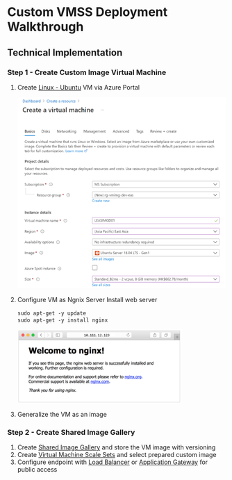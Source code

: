 # Custom VMSS Deployment Walkthrough

## Technical Implementation

### Step 1 - Create Custom Image Virtual Machine

1. Create [Linux - Ubuntu](https://docs.microsoft.com/en-us/azure/virtual-machines/linux/quick-create-portal) VM via Azure Portal

   ![create-linux-vm](./media/create-linux-vm.png)

1. Configure VM as Ngnix Server
   Install web server
   ```
   sudo apt-get -y update
   sudo apt-get -y install nginx
   ```
   ![configure-ngnix-svr](./media/configure-ngnix-svr.png)
1. Generalize the VM as an image

### Step 2 - Create Shared Image Gallery

1. Create [Shared Image Gallery](https://docs.microsoft.com/en-us/azure/virtual-machines/windows/shared-images-portal) and store the VM image with versioning
1. Create [Virtual Machine Scale Sets](https://docs.microsoft.com/en-us/azure/virtual-machine-scale-sets/quick-create-portal) and select prepared custom image
1. Configure endpoint with [Load Balancer](https://docs.microsoft.com/en-us/azure/load-balancer/load-balancer-overview) or [Application Gateway](https://docs.microsoft.com/en-us/azure/application-gateway/overview) for public access

